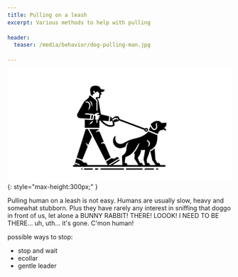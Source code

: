 ```yaml
---
title: Pulling on a leash
excerpt: Various methods to help with pulling

header:
  teaser: /media/behavior/dog-pulling-man.jpg

---
```


![Dog Playing](/media/behavior/dog-pulling-man.jpg){: style="max-height:300px;" }


Pulling human on a leash is not easy. Humans are usually slow, heavy and somewhat stubborn. Plus they have rarely any interest in sniffing that doggo in front of us, let alone a BUNNY RABBIT! THERE! LOOOK! I NEED TO BE THERE... uh, uth... it's gone. C'mon human!

possible ways to stop:
- stop and wait
- ecollar
- gentle leader